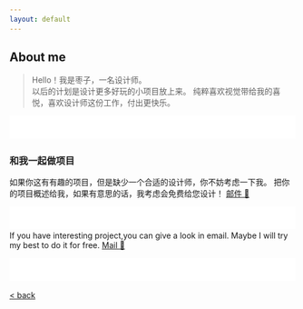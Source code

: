 ```yaml
---
layout: default
---
```


## About me
> Hello！我是枣子，一名设计师。  
> 以后的计划是设计更多好玩的小项目放上来。 
> 纯粹喜欢视觉带给我的喜悦，喜欢设计师这份工作，付出更快乐。


![bg][image-1]
### 和我一起做项目
如果你这有有趣的项目，但是缺少一个合适的设计师，你不妨考虑一下我。
把你的项目概述给我，如果有意思的话，我考虑会免费给您设计！
[邮件 📧][1]
  
![bg][image-2]
If you have interesting project,you can give a look in email.
Maybe I will try my best to do it for free. 
[Mail 📧][2]
 
![bg][image-3]



[\<  back][3]

[1]:	mailto:cherrycaowen@gmail.com "给我发邮件"
[2]:	mailto:cherrycaowen@gmail.com "给我发邮件"
[3]:	./

[image-1]:	assets/pic/empty.png
[image-2]:	assets/pic/empty.png
[image-3]:	assets/pic/empty.png